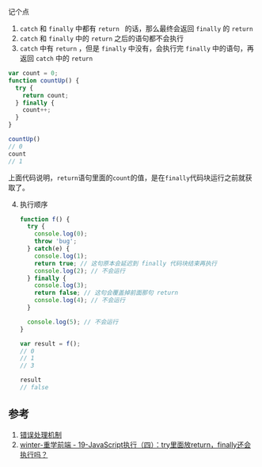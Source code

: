 记个点

1. `catch` 和 `finally`  中都有 `return ` 的话，那么最终会返回 `finally` 的 `return` 
2. `catch` 和 `finally` 中的 `return` 之后的语句都不会执行
3. `catch` 中有 `return` ，但是 `finally` 中没有，会执行完 `finally` 中的语句，再返回 `catch` 中的 `return` 

```js
var count = 0;
function countUp() {
  try {
    return count;
  } finally {
    count++;
  }
}

countUp()
// 0
count
// 1
```

上面代码说明，`return`语句里面的`count`的值，是在`finally`代码块运行之前就获取了。

4. 执行顺序

   ```js
   function f() {
     try {
       console.log(0);
       throw 'bug';
     } catch(e) {
       console.log(1);
       return true; // 这句原本会延迟到 finally 代码块结束再执行
       console.log(2); // 不会运行
     } finally {
       console.log(3);
       return false; // 这句会覆盖掉前面那句 return
       console.log(4); // 不会运行
     }
   
     console.log(5); // 不会运行
   }
   
   var result = f();
   // 0
   // 1
   // 3
   
   result
   // false
   ```



## 参考

1. [错误处理机制](https://wangdoc.com/javascript/features/error.html)
2. [winter-重学前端 - 19-JavaScript执行（四）：try里面放return，finally还会执行吗？]()